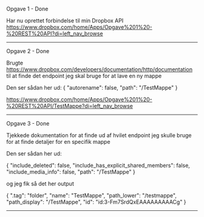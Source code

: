 Opgave 1 - Done

Har nu oprettet forbindelse til min Dropbox API
https://www.dropbox.com/home/Apps/Opgave%201%20-%20REST%20API?di=left_nav_browse

------

Opgave 2 - Done

Brugte https://www.dropbox.com/developers/documentation/http/documentation til at finde det endpoint jeg skal bruge for at lave en ny mappe

Den ser sådan her ud: 
{
    "autorename": false,
    "path": "/TestMappe"
}

https://www.dropbox.com/home/Apps/Opgave%201%20-%20REST%20API/TestMappe?di=left_nav_browse

------

Opgave 3 - Done

Tjekkede dokumentation for at finde ud af hvilet endpoint jeg skulle bruge for at finde detaljer for en specifik mappe

Den ser sådan her ud: 

{
    "include_deleted": false,
    "include_has_explicit_shared_members": false,
    "include_media_info": false,
    "path": "/TestMappe"
}

og jeg fik så det her output 

{
    ".tag": "folder",
    "name": "TestMappe",
    "path_lower": "/testmappe",
    "path_display": "/TestMappe",
    "id": "id:3-Fm7SrdQxEAAAAAAAAACg"
}

------

